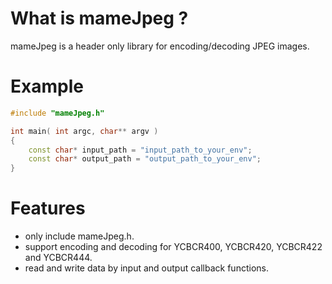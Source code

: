 What is mameJpeg ?
===============
mameJpeg is a header only library for encoding/decoding JPEG images.

Example
===============
```cpp
#include "mameJpeg.h"

int main( int argc, char** argv )
{
    const char* input_path = "input_path_to_your_env";
    const char* output_path = "output_path_to_your_env";
}
```

Features
===============
* only include mameJpeg.h.
* support encoding and decoding for YCBCR400, YCBCR420, YCBCR422 and YCBCR444.
* read and write data by input and output callback functions.
